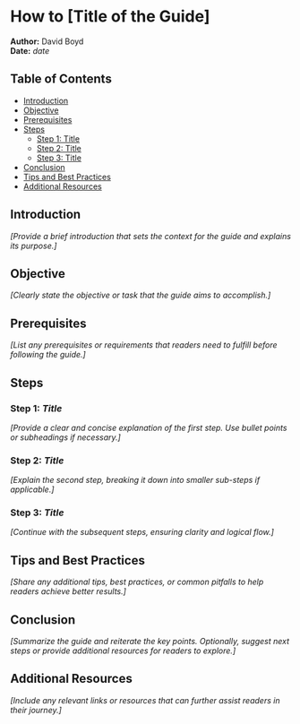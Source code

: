 # How to [Title of the Guide]

**Author:** David Boyd<br>
**Date:** *date*

## Table of Contents

- [Introduction](#introduction)
- [Objective](#objective)
- [Prerequisites](#prerequisites)
- [Steps](#steps)
  - [Step 1: Title](#step-1-title)
  - [Step 2: Title](#step-2-title)
  - [Step 3: Title](#step-3-title)
- [Conclusion](#conclusion)
- [Tips and Best Practices](#tips-and-best-practices)
- [Additional Resources](#additional-resources)

## Introduction

*[Provide a brief introduction that sets the context for the guide and explains
its purpose.]*

## Objective

*[Clearly state the objective or task that the guide aims to accomplish.]*

## Prerequisites

*[List any prerequisites or requirements that readers need to fulfill before
following the guide.]*

## Steps

### Step 1: *Title*

*[Provide a clear and concise explanation of the first step. Use bullet points
or subheadings if necessary.]*

### Step 2: *Title*

*[Explain the second step, breaking it down into smaller sub-steps if
applicable.]*

### Step 3: *Title*

*[Continue with the subsequent steps, ensuring clarity and logical flow.]*

## Tips and Best Practices

*[Share any additional tips, best practices, or common pitfalls to help readers
achieve better results.]*

## Conclusion

*[Summarize the guide and reiterate the key points. Optionally, suggest next
steps or provide additional resources for readers to explore.]*

## Additional Resources

*[Include any relevant links or resources that can further assist readers in
their journey.]*

<!-- Reference Links -->

